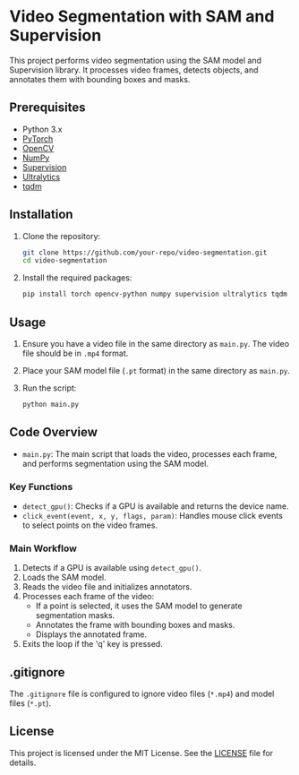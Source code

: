 # Video Segmentation with SAM and Supervision

This project performs video segmentation using the SAM model and Supervision library. It processes video frames, detects objects, and annotates them with bounding boxes and masks.

## Prerequisites

- Python 3.x
- [PyTorch](https://pytorch.org/)
- [OpenCV](https://opencv.org/)
- [NumPy](https://numpy.org/)
- [Supervision](https://github.com/roboflow/supervision)
- [Ultralytics](https://github.com/ultralytics/ultralytics)
- [tqdm](https://github.com/tqdm/tqdm)

## Installation

1. Clone the repository:
    ```sh
    git clone https://github.com/your-repo/video-segmentation.git
    cd video-segmentation
    ```

2. Install the required packages:
    ```sh
    pip install torch opencv-python numpy supervision ultralytics tqdm
    ```

## Usage

1. Ensure you have a video file in the same directory as `main.py`. The video file should be in `.mp4` format.

2. Place your SAM model file (`.pt` format) in the same directory as `main.py`.

3. Run the script:
    ```sh
    python main.py
    ```

## Code Overview

- `main.py`: The main script that loads the video, processes each frame, and performs segmentation using the SAM model.

### Key Functions

- `detect_gpu()`: Checks if a GPU is available and returns the device name.
- `click_event(event, x, y, flags, param)`: Handles mouse click events to select points on the video frames.

### Main Workflow

1. Detects if a GPU is available using `detect_gpu()`.
2. Loads the SAM model.
3. Reads the video file and initializes annotators.
4. Processes each frame of the video:
    - If a point is selected, it uses the SAM model to generate segmentation masks.
    - Annotates the frame with bounding boxes and masks.
    - Displays the annotated frame.
5. Exits the loop if the 'q' key is pressed.

## .gitignore

The `.gitignore` file is configured to ignore video files (`*.mp4`) and model files (`*.pt`).

## License

This project is licensed under the MIT License. See the [LICENSE](LICENSE) file for details.